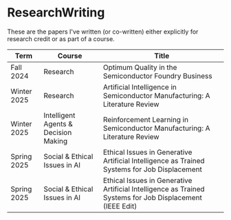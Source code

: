 # ResearchWriting
These are the papers I've written (or co-written) either explicitly for research credit or as part of a course.

| Term        | Course                               | Title                                                                                                    |
|-------------|--------------------------------------|----------------------------------------------------------------------------------------------------------|
| Fall 2024   | Research                             | Optimum Quality in the Semiconductor Foundry Business                                                    |
| Winter 2025 | Research                             | Artificial Intelligence in Semiconductor Manufacturing: A Literature Review                              |
| Winter 2025 | Intelligent Agents & Decision Making | Reinforcement Learning in Semiconductor Manufacturing: A Literature Review                               |
| Spring 2025 | Social & Ethical Issues in AI        | Ethical Issues in Generative Artificial Intelligence as Trained Systems for Job Displacement             |
| Spring 2025 | Social & Ethical Issues in AI        | Ethical Issues in Generative Artificial Intelligence as Trained Systems for Job Displacement (IEEE Edit) |
